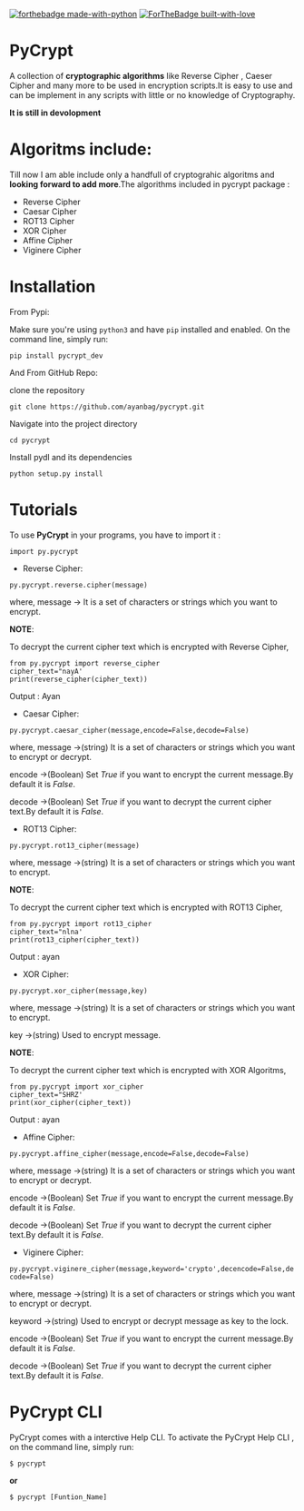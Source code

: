 [![forthebadge made-with-python](http://ForTheBadge.com/images/badges/made-with-python.svg)](http://ayanbag.github.io)
[![ForTheBadge built-with-love](http://ForTheBadge.com/images/badges/built-with-love.svg)](http://ayanbag.github.io)

# PyCrypt

A collection of **cryptographic algorithms** like Reverse Cipher , Caeser Cipher and many more to be used in encryption scripts.It is easy to use and can be implement in any scripts with little or no knowledge of Cryptography.

**It is still in devolopment**

# Algoritms include:

Till now I am able include only a handfull of cryptograhic algoritms and **looking forward to add more**.The algorithms included in pycrypt package :
* Reverse Cipher
* Caesar Cipher
* ROT13 Cipher
* XOR Cipher
* Affine Cipher
* Viginere Cipher

# Installation

From Pypi:

Make sure you're using `python3` and have `pip` installed and enabled. On the command line, simply run:

`pip install pycrypt_dev`

And From GitHub Repo:

clone the repository

`git clone https://github.com/ayanbag/pycrypt.git`

Navigate into the project directory

`cd pycrypt`

Install pydl and its dependencies

`python setup.py install`


# Tutorials

To use **PyCrypt** in your programs, you have to import it : 

`import py.pycrypt`


* Reverse Cipher:

`py.pycrypt.reverse.cipher(message)`

where, message -> It is a set of characters or strings which you want to encrypt.

**NOTE**:

To decrypt the current cipher text which is encrypted with Reverse Cipher,

~~~~
from py.pycrypt import reverse_cipher
cipher_text="nayA'
print(reverse_cipher(cipher_text))
~~~~
Output : Ayan

* Caesar Cipher:

`py.pycrypt.caesar_cipher(message,encode=False,decode=False)`

where, message ->(string) It is a set of characters or strings which you want to encrypt or decrypt.

encode ->(Boolean) Set *True* if you want to encrypt the current message.By default it is *False*.

decode ->(Boolean) Set *True* if you want to decrypt the current cipher text.By default it is *False*.

* ROT13 Cipher:

`py.pycrypt.rot13_cipher(message)`

where, message ->(string) It is a set of characters or strings which you want to encrypt.

**NOTE**:

To decrypt the current cipher text which is encrypted with ROT13 Cipher,

~~~~
from py.pycrypt import rot13_cipher
cipher_text="nlna'
print(rot13_cipher(cipher_text))
~~~~
Output : ayan

* XOR Cipher:

`py.pycrypt.xor_cipher(message,key)`

where, message ->(string) It is a set of characters or strings which you want to encrypt.

key ->(string) Used to encrypt message.

**NOTE**:

To decrypt the current cipher text which is encrypted with XOR Algoritms,

~~~~
from py.pycrypt import xor_cipher
cipher_text="SHRZ'
print(xor_cipher(cipher_text))
~~~~
Output : ayan

* Affine Cipher:

`py.pycrypt.affine_cipher(message,encode=False,decode=False)`

where, message ->(string) It is a set of characters or strings which you want to encrypt or decrypt.

encode ->(Boolean) Set *True* if you want to encrypt the current message.By default it is *False*.

decode ->(Boolean) Set *True* if you want to decrypt the current cipher text.By default it is *False*.

* Viginere Cipher:

`py.pycrypt.viginere_cipher(message,keyword='crypto',decencode=False,decode=False)`

where, message ->(string) It is a set of characters or strings which you want to encrypt or decrypt.

keyword ->(string) Used to encrypt or decrypt message as key to the lock.

encode ->(Boolean) Set *True* if you want to encrypt the current message.By default it is *False*.

decode ->(Boolean) Set *True* if you want to decrypt the current cipher text.By default it is *False*.

# PyCrypt CLI

PyCrypt comes with a interctive Help CLI. To activate the PyCrypt Help CLI , on the command line, simply run:

`$ pycrypt`

**or**

`$ pycrypt [Funtion_Name]`
